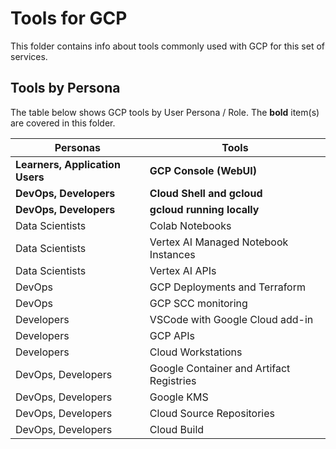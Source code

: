 # Tools for GCP

This folder contains info about tools commonly used with GCP for this set of services.


## Tools by Persona

The table below shows GCP tools by User Persona / Role.  The **bold** item(s) are covered in this folder.

| Personas  | Tools |
| ------------- | ------------- |
| **Learners, Application Users**  | **GCP Console (WebUI)**  |
| **DevOps, Developers**  | **Cloud Shell and gcloud** |
| **DevOps, Developers**  | **gcloud running locally** |
| Data Scientists  | Colab Notebooks  |
| Data Scientists  | Vertex AI Managed Notebook Instances  |
| Data Scientists  | Vertex AI APIs  |
| DevOps  | GCP Deployments and Terraform  |
| DevOps  | GCP SCC monitoring  |
| Developers  | VSCode with Google Cloud add-in  |
| Developers  | GCP APIs  |
| Developers  | Cloud Workstations  |
| DevOps, Developers  | Google Container and Artifact Registries |
| DevOps, Developers  | Google KMS |
| DevOps, Developers  | Cloud Source Repositories |
| DevOps, Developers  | Cloud Build |
